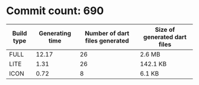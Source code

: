 # Commit count: 690
| Build type | Generating time | Number of dart files generated | Size of generated dart files |
|------------|-----------------|-------------------------------|------------------------------|
| FULL | 12.17 | 26 | 2.6 MB |
| LITE | 1.31 | 26 | 142.1 KB |
| ICON | 0.72 | 8 | 6.1 KB |

